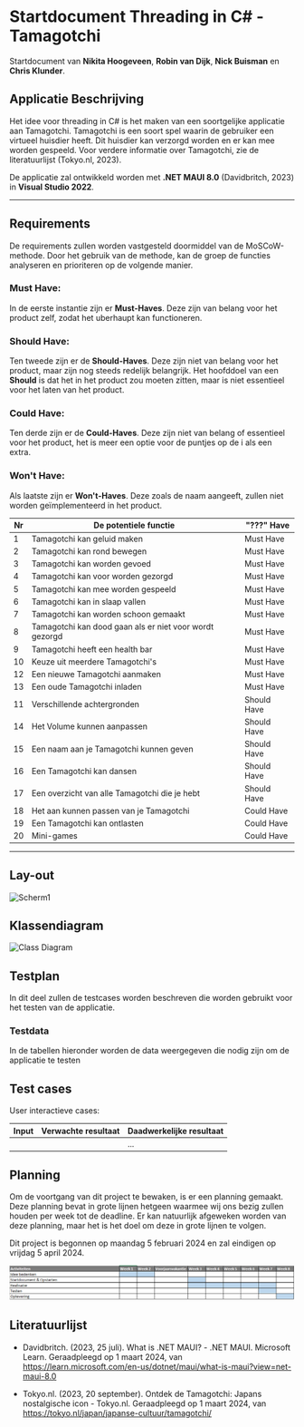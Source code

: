 # Startdocument Threading in C# - Tamagotchi

Startdocument van **Nikita Hoogeveen**, **Robin van Dijk**, **Nick Buisman** en **Chris Klunder**.

## Applicatie Beschrijving

Het idee voor threading in C# is het maken van een soortgelijke applicatie aan Tamagotchi. Tamagotchi is een soort spel waarin de gebruiker een virtueel huisdier heeft. Dit huisdier kan verzorgd worden en er kan mee worden gespeeld. Voor verdere informatie over Tamagotchi, zie de literatuurlijst (Tokyo.nl, 2023).

De applicatie zal ontwikkeld worden met **.NET MAUI 8.0** (Davidbritch, 2023) in **Visual Studio 2022**.

---

## Requirements

De requirements zullen worden vastgesteld doormiddel van de MoSCoW-methode. Door het gebruik van de methode, kan de groep de functies analyseren en prioriteren op de volgende manier.

### Must Have:

In de eerste instantie zijn er **Must-Haves**. Deze zijn van belang voor het product zelf, zodat het uberhaupt kan functioneren.

### Should Have:

Ten tweede zijn er de **Should-Haves**. Deze zijn niet van belang voor het product, maar zijn nog steeds redelijk belangrijk.
Het hoofddoel van een **Should** is dat het in het product zou moeten zitten, maar is niet essentieel voor het laten van het product.

### Could Have:

Ten derde zijn er de **Could-Haves**. Deze zijn niet van belang of essentieel voor het product, het is meer een optie voor de puntjes op de i als een extra.

### Won't Have:

Als laatste zijn er **Won't-Haves**. Deze zoals de naam aangeeft, zullen niet worden geïmplementeerd in het product.

| Nr  | De potentiele functie                                   | "???" Have  |
| --- | ------------------------------------------------------- | ----------- |
| 1   | Tamagotchi kan geluid maken                             | Must Have   |
| 2   | Tamagotchi kan rond bewegen                             | Must Have   |
| 3   | Tamagotchi kan worden gevoed                            | Must Have   |
| 4   | Tamagotchi kan voor worden gezorgd                      | Must Have   |
| 5   | Tamagotchi kan mee worden gespeeld                      | Must Have   |
| 6   | Tamagotchi kan in slaap vallen                          | Must Have   |
| 7   | Tamagotchi kan worden schoon gemaakt                    | Must Have   |
| 8   | Tamagotchi kan dood gaan als er niet voor wordt gezorgd | Must Have   |
| 9   | Tamagotchi heeft een health bar                         | Must Have   |
| 10  | Keuze uit meerdere Tamagotchi's                         | Must Have   |
| 12  | Een nieuwe Tamagotchi aanmaken                          | Must Have   |
| 13  | Een oude Tamagotchi inladen                             | Must Have   |
| 11  | Verschillende achtergronden                             | Should Have |
| 14  | Het Volume kunnen aanpassen                             | Should Have |
| 15  | Een naam aan je Tamagotchi kunnen geven                 | Should Have |
| 16  | Een Tamagotchi kan dansen                               | Should Have |
| 17  | Een overzicht van alle Tamagotchi die je hebt           | Should Have |
| 18  | Het aan kunnen passen van je Tamagotchi                 | Could Have  |
| 19  | Een Tamagotchi kan ontlasten                            | Could Have  |
| 20  | Mini-games                                              | Could Have  |

---

## Lay-out

![Scherm1](img/Scherm%201.png "Scherm 1")

## Klassendiagram

![Class Diagram](img/classdiagram.png "First Version of the class diagram")

## Testplan

In dit deel zullen de testcases worden beschreven die worden gebruikt voor het testen van de applicatie.

### Testdata

In de tabellen hieronder worden de data weergegeven die nodig zijn om de applicatie te testen

## Test cases

User interactieve cases:

| Input | Verwachte resultaat | Daadwerkelijke resultaat |
| ----- | ------------------- | ------------------------ |
|       |                     | ...                      |

## Planning

Om de voortgang van dit project te bewaken, is er een planning gemaakt. Deze planning bevat in grote lijnen hetgeen waarmee wij ons bezig zullen houden per week tot de deadline. Er kan natuurlijk afgeweken worden van deze planning, maar het is het doel om deze in grote lijnen te volgen.

Dit project is begonnen op maandag 5 februari 2024 en zal eindigen op vrijdag 5 april 2024.

![Planning](img/planning.png "Project planning")

## Literatuurlijst

-   Davidbritch. (2023, 25 juli). What is .NET MAUI? - .NET MAUI. Microsoft Learn. Geraadpleegd op 1 maart 2024, van https://learn.microsoft.com/en-us/dotnet/maui/what-is-maui?view=net-maui-8.0

-   Tokyo.nl. (2023, 20 september). Ontdek de Tamagotchi: Japans nostalgische icon - Tokyo.nl. Geraadpleegd op 1 maart 2024, van https://tokyo.nl/japan/japanse-cultuur/tamagotchi/
